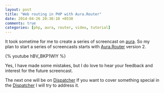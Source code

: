 ```yaml
---
layout: post
title: "Web routing in PHP with Aura.Router"
date: 2014-04-26 20:30:10 +0530
comments: true
categories: [php, aura, router, video, tutorial]
---
```

It took sometime for me to create a series of screencast on 
[aura](http://auraphp.com). So my plan to start a series of 
screencasts starts with [Aura.Router](https://github.com/auraphp/Aura.Router)
version 2.

{% youtube hBV_BKP1WIY %}

Yes, I have made some mistakes, but I do love to hear your feedback 
and interest for the future screencast.

The next one will be on [Dispatcher](https://github.com/auraphp/Aura.Dispatcher)
If you want to cover something special in the 
[Dispatcher](https://github.com/auraphp/Aura.Dispatcher) I will try to 
address it.
